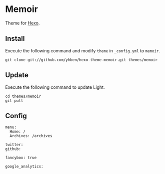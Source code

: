 # Memoir

Theme for [Hexo].

## Install

Execute the following command and modify `theme` in `_config.yml` to `memoir`.

```
git clone git://github.com/yhben/hexo-theme-memoir.git themes/memoir
```

## Update

Execute the following command to update Light.

```
cd themes/memoir
git pull
```

## Config

    menu:
      Home: /
      Archives: /archives
      
    twitter: 
    github: 

    fancybox: true

    google_analytics: 



[Hexo]: http://zespia.tw/hexo/
